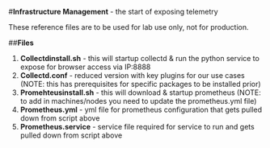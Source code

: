 #**Infrastructure Management** - the start of exposing telemetry

These reference files are to be used for lab use only, not for production. 

##**Files**
1.  **Collectdinstall.sh** - this will startup collectd & run the python service to expose for browser access via IP:8888
2.  **Collectd.conf** - reduced version with key plugins for our use cases (NOTE: this has prerequisites for specific packages to be installed prior) 
3.  **Promehteusinstall.sh** - this will download & startup prometheus (NOTE:  to add in machines/nodes you need to update the prometheus.yml file)
4.  **Prometheus.yml** - yml file for prometheus configuration that gets pulled down from script above
5.  **Prometheus.service** - service file required for service to run and gets pulled down from script above

